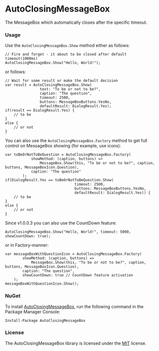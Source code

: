 # AutoClosingMessageBox
The MessageBox which automatically closes after the specific timeout.

### Usage

Use the `AutoClosingMessageBox.Show` method either as follows: 

```
// Fire and forget - it about to be closed after default timeout(1000ms)
AutoClosingMessageBox.Show("Hello, World!");
```

or follows:

```
// Wait for some result or make the default decision
var result = AutoClosingMessageBox.Show(
                text: "To be or not to be?", 
                caption: "The question",
                timeout: 2500,
                buttons: MessageBoxButtons.YesNo,
                defaultResult: DialogResult.Yes);
if(result == DialogResult.Yes) {
    // to be
}
else { 
    // or not
}
```

You can also use the `AutoClosingMessageBox.Factory` method to get full control on MessageBox showing (for example, use icons):

```
var toBeOrNotToBeQuestion = AutoClosingMessageBox.Factory(
            showMethod: (caption, buttons) =>
                MessageBox.Show(this, "To be or not to be?", caption, buttons, MessageBoxIcon.Question),
            caption: "The question"
        );
if(DialogResult.Yes == toBeOrNotToBeQuestion.Show(
                                timeout: 2500,
                                buttons: MessageBoxButtons.YesNo,
                                defaultResult: DialogResult.Yes)) {
    // to be
}
else {
    // or not
}

```

Since v1.0.0.3 you can also use the CountDown feature:

```
AutoClosingMessageBox.Show("Hello, World!", timeout: 5000, showCountDown: true);
```

or in Factory-manner:

```
var messageBoxWithQuestionIcon = AutoClosingMessageBox.Factory(
        showMethod: (caption, buttons) =>
            MessageBox.Show(this, "To be or not to be?", caption, buttons, MessageBoxIcon.Question),
        caption: "The question",
        showCountDown: true // CountDown feature activation
    );
messageBoxWithQuestionIcon.Show();
```

### NuGet

To install [AutoClosingMessageBox](https://www.nuget.org/packages/AutoClosingMessageBox), run the following command in the Package Manager Console:

    Install-Package AutoClosingMessageBox


### License

The AutoClosingMessageBox library is licensed under the [MIT](https://github.com/DmitryGaravsky/AutoClosingMessageBox/blob/master/LICENSE.TXT) license.
